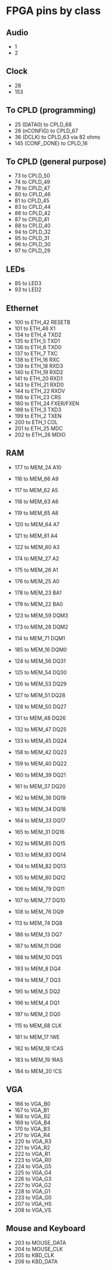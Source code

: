 # FPGA pins by class

## Audio
- 1
- 2

## Clock
- 28
- 153

## To CPLD (programming)
- 25 (DATA0) to CPLD_68
- 26 (nCONFIG) to CPLD_67
- 36 (DCLK) to CPLD_63 via 82 ohms
- 145 (CONF_DONE) to CPLD_16

## To CPLD (general purpose)
- 73 to CPLD_50
- 74 to CPLD_49
- 79 to CPLD_47
- 80 to CPLD_46
- 81 to CPLD_45
- 83 to CPLD_44
- 86 to CPLD_42
- 87 to CPLD_41
- 88 to CPLD_40
- 94 to CPLD_32
- 95 to CPLD_31
- 96 to CPLD_30
- 97 to CPLD_29

## LEDs
- 85 to LED3
- 93 to LED2

## Ethernet
- 100 to ETH_42 RESETB
- 101 to ETH_46 X1
- 134 to ETH_4 TXD2
- 135 to ETH_5 TXD1
- 136 to ETH_6 TXD0
- 137 to ETH_7 TXC
- 138 to ETH_16 RXC
- 139 to ETH_18 RXD3
- 140 to ETH_19 RXD2
- 141 to ETH_20 RXD1
- 143 to ETH_21 RXD0
- 144 to ETH_22 RXDV
- 156 to ETH_23 CRS
- 180 to ETH_24 FXER/FXEN
- 198 to ETH_3 TXD3
- 199 to ETH_2 TXEN
- 200 to ETH_1 COL
- 201 to ETH_25 MDC
- 202 to ETH_26 MDIO

## RAM
- 177 to MEM_24 A10
- 116 to MEM_66 A9
- 117 to MEM_62 A5
- 118 to MEM_63 A6
- 119 to MEM_65 A8
- 120 to MEM_64 A7
- 121 to MEM_61 A4
- 122 to MEM_60 A3
- 174 to MEM_27 A2
- 175 to MEM_26 A1
- 176 to MEM_25 A0

- 178 to MEM_23 BA1
- 179 to MEM_22 BA0

- 123 to MEM_59 DQM3
- 173 to MEM_28 DQM2
- 114 to MEM_71 DQM1
- 185 to MEM_16 DQM0

- 124 to MEM_56 DQ31
- 125 to MEM_54 DQ30
- 126 to MEM_53 DQ29
- 127 to MEM_51 DQ28
- 128 to MEM_50 DQ27
- 131 to MEM_48 DQ26
- 132 to MEM_47 DQ25
- 133 to MEM_45 DQ24
- 158 to MEM_42 DQ23
- 159 to MEM_40 DQ22
- 160 to MEM_39 DQ21
- 161 to MEM_37 DQ20
- 162 to MEM_36 DQ19
- 163 to MEM_34 DQ18
- 164 to MEM_33 DQ17
- 165 to MEM_31 DQ16
- 102 to MEM_85 DQ15
- 103 to MEM_83 DQ14
- 104 to MEM_82 DQ13
- 105 to MEM_80 DQ12
- 106 to MEM_79 DQ11
- 107 to MEM_77 DQ10
- 108 to MEM_76 DQ9
- 113 to MEM_74 DQ8
- 186 to MEM_13 DQ7
- 187 to MEM_11 DQ6
- 188 to MEM_10 DQ5
- 193 to MEM_8 DQ4
- 194 to MEM_7 DQ3
- 195 to MEM_5 DQ2
- 196 to MEM_4 DQ1
- 197 to MEM_2 DQ0

- 115 to MEM_68 CLK
- 181 to MEM_17 !WE
- 182 to MEM_18 !CAS
- 183 to MEM_19 !RAS
- 184 to MEM_20 !CS

## VGA
- 166 to VGA_B0
- 167 to VGA_B1
- 168 to VGA_B2
- 169 to VGA_B4
- 170 to VGA_B3
- 217 to VGA_R4
- 220 to VGA_R3
- 221 to VGA_R2
- 222 to VGA_R1
- 223 to VGA_R0
- 224 to VGA_G5
- 225 to VGA_G4
- 226 to VGA_G3
- 227 to VGA_G2
- 228 to VGA_G1
- 233 to VGA_G0
- 207 to VGA_HS
- 208 to VGA_VS

## Mouse and Keyboard
- 203 to MOUSE_DATA
- 204 to MOUSE_CLK
- 205 to KBD_CLK
- 206 to KBD_DATA
